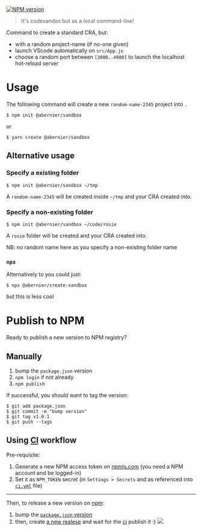 [![NPM version](https://img.shields.io/npm/v/@abernier/create-sandbox.svg?style=flat)](https://www.npmjs.com/package/@abernier/create-sandbox)

> It's codesandox but as a local command-line!

Command to create a standard CRA, but:
- with a random project-name (if no-one given)
- launch VScode automatically on `src/App.js`
- choose a random port between `[3000..4000]` to launch the localhost hot-reload server

# Usage

The following command will create a new `random-name-2345` project into `.`

```
$ npm init @abernier/sandbox
```

or

```
$ yarn create @abernier/sandbox
```

## Alternative usage

### Specify a existing folder

```
$ npm init @abernier/sandbox ~/tmp
```

A `random-name-2345` will be created inside `~/tmp` and your CRA created into.

### Specify a non-existing folder

```
$ npm init @abernier/sandbox ~/code/rosie
```

A `rosie` folder will be created and your CRA created into.

NB: no random name here as you specify a non-existing folder name

### `npx`

Alternatively to you could just:

```
$ npx @abernier/create-sandbox
```

but this is less cool

# Publish to NPM

Ready to publish a new version to NPM registry?

## Manually

1. bump the `package.json` version
2. `npm login` if not already
3. `npm publish`

If successful, you should want to tag the version:
```shell
$ git add package.json
$ git commit -m "bump version"
$ git tag v1.0.1
$ git push --tags
```

## Using [CI](https://github.com/abernier/create-sandbox/actions?query=workflow%3Aci) workflow

Pre-requisite:
1. Generate a new NPM access token on [npmjs.com](https://www.npmjs.com/) (you need a NPM account and be logged-in)
2. Set it as `NPM_TOKEN` secret (in `Settings > Secrets` and as referenced into [`ci.yml`](https://github.com/abernier/create-sandbox/blob/master/.github/workflows/ci.yml#L37) file)

---

Then, to release a new version on [npm](https://www.npmjs.com/package/create-sandbox):
1. bump the [`package.json` version](https://github.com/abernier/create-sandbox/edit/master/package.json)
2. then, create [a new realese](https://github.com/abernier/create-sandbox/releases/new) and wait for the [ci](https://github.com/abernier/create-sandbox/actions?query=workflow%3Aci) publish it :)
   ![](https://assets.codepen.io/67030/release.png)
